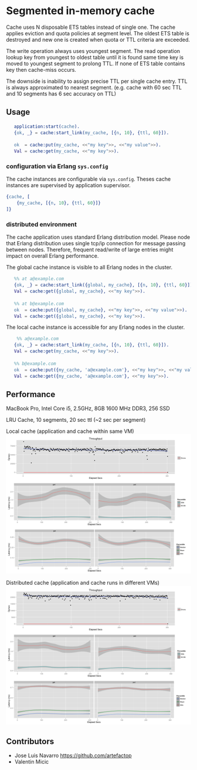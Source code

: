 # Segmented in-memory cache

Cache uses N disposable ETS tables instead of single one. The cache applies eviction and quota
policies at segment level. The oldest ETS table is destroyed and new one is created when 
quota or TTL criteria are exceeded.   

The write operation always uses youngest segment. The read operation lookup key from youngest to oldest table until it is found same time key is moved to youngest segment to prolong TTL. If none of ETS table contains key then cache-miss occurs. 

The downside is inability to assign precise TTL per single cache entry. TTL is always approximated to nearest segment. (e.g. cache with 60 sec TTL and 10 segments has 6 sec accuracy on TTL) 



## Usage

```erlang
   application:start(cache).
   {ok, _} = cache:start_link(my_cache, [{n, 10}, {ttl, 60}]).
   
   ok  = cache:put(my_cache, <<"my key">>, <<"my value">>).
   Val = cache:get(my_cache, <<"my key">>).
```

### configuration via Erlang `sys.config`

The cache instances are configurable via `sys.config`. Theses cache instances are supervised by application
supervisor.

```erlang
{cache, [
	{my_cache, [{n, 10}, {ttl, 60}]}
]}
```

### distributed environment

The cache application uses standard Erlang distribution model.
Please node that Erlang distribution uses single tcp/ip connection for message passing between nodes. 
Therefore, frequent read/write of large entries might impact on overall Erlang performance. 


The global cache instance is visible to all Erlang nodes in the cluster.
```erlang
   %% at a@example.com
   {ok, _} = cache:start_link({global, my_cache}, [{n, 10}, {ttl, 60}]).
   Val = cache:get({global, my_cache}, <<"my key">>).
   
   %% at b@example.com
   ok  = cache:put({global, my_cache}, <<"my key">>, <<"my value">>).
   Val = cache:get({global, my_cache}, <<"my key">>).
```

The local cache instance is accessible for any Erlang nodes in the cluster. 

```erlang
	%% a@example.com
   {ok, _} = cache:start_link(my_cache, [{n, 10}, {ttl, 60}]).
   Val = cache:get(my_cache, <<"my key">>).
   
   %% b@example.com
   ok  = cache:put({my_cache, 'a@example.com'}, <<"my key">>, <<"my value">>).
   Val = cache:get({my_cache, 'a@example.com'}, <<"my key">>).
```


## Performance

   MacBook Pro, Intel Core i5, 2.5GHz, 8GB 1600 MHz DDR3, 256 SSD

   LRU Cache, 10 segments, 20 sec ttl (~2 sec per segment)

   Local cache (application and cache within same VM)
   ![Local cache (application and cache within same VM)](local.png)

   Distributed cache (application  and cache runs in different VMs)
   ![Distributed cache (application  and cache runs in different VMs)](distributed.png)

## Contributors
   * Jose Luis Navarro https://github.com/artefactop
   * Valentin Micic
 
